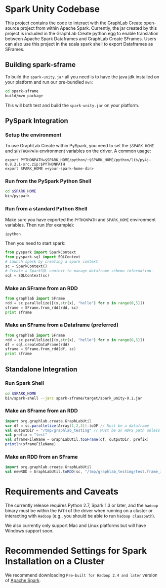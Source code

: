# Spark Unity Codebase
This project contains the code to interact with the GraphLab Create open-source project from within Apache Spark.  Currently, the jar created by this project is included in the GraphLab Create python egg to enable translation between Apache Spark Dataframes and GraphLab Create SFrames.  Users can also use this project in the scala spark shell to export Dataframes as SFrames.

## Building spark-sframe
To build the `spark-unity.jar` all you need is to have the java jdk installed on your platform and run our pre-bundled `mvn`:
```bash
cd spark-sframe
build/mvn package
```
This will both test and build the `spark-unity.jar` on your platform.

## PySpark Integration 

### Setup the environment
To use GraphLab Create within PySpark, you need to set the ``$SPARK_HOME`` and ``$PYTHONPATH`` environment variables on the driver. A common usage:
```shell 
export PYTHONPATH=$SPARK_HOME/python/:$SPARK_HOME/python/lib/py4j-0.8.2.1-src.zip:$PYTHONPATH
export SPARK_HOME =<your-spark-home-dir>
```

### Run from the PySpark Python Shell
```bash
cd $SPARK_HOME
bin/pyspark
```

### Run from a standard Python Shell
Make sure you have exported the `PYTHONPATH` and `SPARK_HOME` environment variables.  Then run (for example):
```bash
ipython
```
Then you need to start spark:
```python
from pyspark import SparkContext
from pyspark.sql import SQLContext
# Launch spark by creating a spark context
sc = SparkContext()
# Create a SparkSQL context to manage dataframe schema information.
sql = SQLContext(sc)
```

### Make an SFrame from an RDD
```python
from graphlab import SFrame
rdd = sc.parallelize([(x,str(x), "hello") for x in range(0,5)])
sframe = SFrame.from_rdd(rdd, sc)
print sframe
```
### Make an SFrame from a Dataframe (preferred)
```python
from graphlab import SFrame
rdd = sc.parallelize([(x,str(x), "hello") for x in range(0,5)])
df = sql.createDataFrame(rdd)
sframe = SFrame.from_rdd(df, sc)
print sframe
```

## Standalone Integration 
### Run Spark Shell
```bash
cd $SPARK_HOME
bin/spark-shell --jars spark-sframe/target/spark_unity-0.1.jar
```
### Make an SFrame from an RDD
```scala
import org.graphlab.create.GraphLabUtil
var df = sc.parallelize(Array(1,2,3)).toDF // Must be a dataframe
val outputDir = "/tmp/graphlab_testing" // Must be an HDFS path unless running in local mode
val prefix = "test"
val sframeFileName = GraphLabUtil.toSFrame(df, outputDir, prefix)
println(sframeFileName)
```
### Make an RDD from an SFrame
```scala
import org.graphlab.create.GraphLabUtil
val newRDD = GraphLabUtil.toRDD(sc, "/tmp/graphlab_testing/test.frame_idx")
```

# Requirements and Caveats
The currently release requires Python 2.7, Spark 1.3 or later, and the `hadoop` binary must be within the `PATH` of the driver when running on a cluster or interacting with `Hadoop` (e.g., you should be able to run `hadoop classpath`).

We also currently only support Mac and Linux platforms but will have Windows support soon. 

# Recommended Settings for Spark Installation on a Cluster
We recommend downloading ``Pre-built for Hadoop 2.4 and later`` version of <a href="http://spark.apache.org/">Apache Spark</a>.


